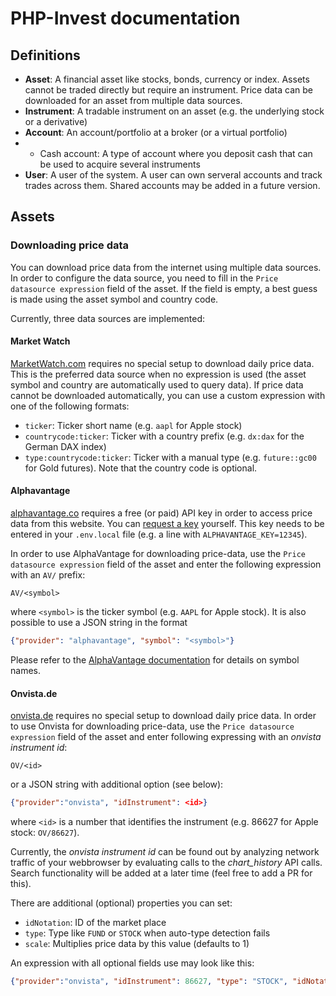 # PHP-Invest documentation

## Definitions
* **Asset**:
A financial asset like stocks, bonds, currency or index.
Assets cannot be traded directly but require an instrument.
Price data can be downloaded for an asset from multiple data sources.
* **Instrument**:
A tradable instrument on an asset (e.g. the underlying stock or a derivative)
* **Account**:
An account/portfolio at a broker (or a virtual portfolio)
* * Cash account: A type of account where you deposit cash that can be used to acquire several instruments
* **User**: A user of the system.
A user can own serveral accounts and track trades across them.
Shared accounts may be added in a future version.

## Assets
### Downloading price data
You can download price data from the internet using multiple data sources.
In order to configure the data source, you need to fill in the `Price datasource expression` field of the asset. If the field is empty, a best guess is made using the asset symbol and country code.

Currently, three data sources are implemented:

#### Market Watch
[MarketWatch.com](https://www.marketwatch.com/) requires no special setup to download daily price data.
This is the preferred data source when no expression is used (the asset symbol and country are automatically used to query data).
If price data cannot be downloaded automatically, you can use a custom expression with one of the following formats:
  * `ticker`: Ticker short name (e.g. `aapl` for Apple stock)
  * `countrycode:ticker`: Ticker with a country prefix (e.g. `dx:dax` for the German DAX index)
  * `type:countrycode:ticker`: Ticker with a manual type (e.g. `future::gc00` for Gold futures). Note that the country code is optional.

#### Alphavantage
[alphavantage.co](https://www.alphavantage.co/) requires a free (or paid) API key in order to access price data from this website.
You can [request a key](https://www.alphavantage.co/support/#api-key) yourself. This key needs to be entered in your `.env.local` file (e.g. a line with `ALPHAVANTAGE_KEY=12345`).

In order to use AlphaVantage for downloading price-data, use the `Price datasource expression` field of the asset and enter the following expression with an `AV/` prefix:
```
AV/<symbol>
```
where `<symbol>` is the ticker symbol (e.g. `AAPL` for Apple stock).
It is also possible to use a JSON string in the format
```json
{"provider": "alphavantage", "symbol": "<symbol>"}
```
Please refer to the [AlphaVantage documentation](https://www.alphavantage.co/documentation/#daily) for details on symbol names.

#### Onvista.de
[onvista.de](https://www.onvista.de/) requires no special setup to download daily price data.
In order to use Onvista for downloading price-data, use the `Price datasource expression` field of the asset and enter following expressing with an *onvista instrument id*:
```
OV/<id>
```
or a JSON string with additional option (see below):
```json
{"provider":"onvista", "idInstrument": <id>}
```
where `<id>` is a number that identifies the instrument (e.g. 86627 for Apple stock: `OV/86627`).

Currently, the *onvista instrument id* can be found out by analyzing network traffic of your webbrowser by evaluating calls to the *chart_history* API calls.
Search functionality will be added at a later time (feel free to add a PR for this).

There are additional (optional) properties you can set:
  * `idNotation`: ID of the market place
  * `type`: Type like `FUND` or `STOCK` when auto-type detection fails
  * `scale`: Multiplies price data by this value (defaults to 1)

An expression with all optional fields use may look like this:
```json
{"provider":"onvista", "idInstrument": 86627, "type": "STOCK", "idNotation": 253929, "scale": 1}
```